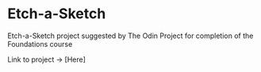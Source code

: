 # Etch-a-Sketch

Etch-a-Sketch project suggested by The Odin Project for completion of the Foundations course

Link to project -> [Here]
